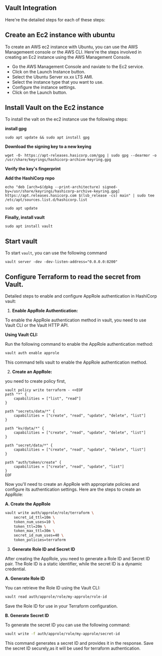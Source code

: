 ## Vault Integration

Here're the detailed steps for each of these steps:

## Create an Ec2 instance with ubuntu

To create an AWS ec2 instance with Ubuntu, you can use the AWS Managemeent console or the AWS CLI. Here're the steps involved in creating an Ec2 instance using the AWS Management Console.

- Go the AWS Management Console and naviate to the Ec2 service.
- Click on the Launch Instance button.
- Select the Ubuntu Server xx.xx LTS AMI.
- Select the instance type that you want to use.
- Configure the instance settings.
- Click on the Launch button.



## Install Vault on the Ec2 instance

To install the valt on the ec2 instance use the following steps:

**install gpg** 

`sudo apt update && sudo apt install gpg`

**Download the signing key to a new keying**

```
wget -O- https://apt-releases.hasicorp.com/gpg | sudo gpg --dearmor -o /usr/share/keyrings/hashicorp-archive-keyring.gpg
```

**Verify the key's fingerprint**


**Add the HashiCorp repo**

```
echo "deb [arch=$(dpkg --print-architecture) signed-by=/usr/share/keyrings/hashicorp-archive-keyring.gpg] https://apt.releases.hasicorp.com $(lsb_release -cs) main" | sudo tee /etc/apt/sources.list.d/hashicorp.list
```

```
sudo apt update
```

**Finally, install vault**

```
sudo apt install vault
```

## Start vault 

To start `vault`, you can use the following command

```
vault server -dev -dev-listen-address="0.0.0.0:8200"
```

## Configure Terraform to read  the secret from Vault.

Detailed steps to enable and configure AppRole authentication in HashiCorp vault:

1. **Enable AppRole Authentication:**
 
To enable the AppRole authentication method in vault, you need to use Vault CLI or the Vault HTTP API.

**Using Vault CLI:**

Run the following command to enable the AppRole authentication method:

```bash
vault auth enable approle
```
This command tells vault to enable the AppRole authentication method.

2. **Create an AppRole:**

you need to create policy first,

```
vault policy write terraform - <<EOF
path "*" {
	capabilities = ["list", "read"]
}

path "secrets/data/*" {
	capabilities = ["create", "read", "update", "delete", "list"]
}

path "kv/data/*" {
	capabilities = ["create", "read", "update", "delete", "list"]
}

path "secret/data/*" {
	capabilities = ["create", "read", "update", "delete", "list"]
}

path "auth/token/create" {
	capabilities = ["create", "read", "update", "list"]
}
EOF
```
Now you'll need to create an AppRole with appropriate policies and configure its authentication settings. Here are the steps to create an AppRole:


**A. Create the AppRole**

```bash
vault write auth/approle/role/terraform \
	secret_id_ttl=10m \
	token_num_uses=10 \
	token_ttl=20m \
	token_max_ttl=30m \
	secret_id_num_uses=40 \
	token_policies=terraform
```
3. **Generate Role ID and Secret ID**

After creating the AppRole, you need to generate a Role ID and Secret ID pair. The Role ID is a static identifier, while the secret ID is a dynamic credential.

**A. Generate Role ID**

You can retrieve the Role ID using the Vault CLI:

```bash
vault read auth/approle/role/my-approle/role-id
```
Save the Role ID for use in your Terraform configuration.

**B. Generate Secret ID**

To generate the secret ID you can use the following command:

```bash
vault write -f auth/approle/role/my-approle/secret-id
```
This command generates a secret ID and provides it in the response. Save the secret ID securely,as it will be used for terraform authentication.

